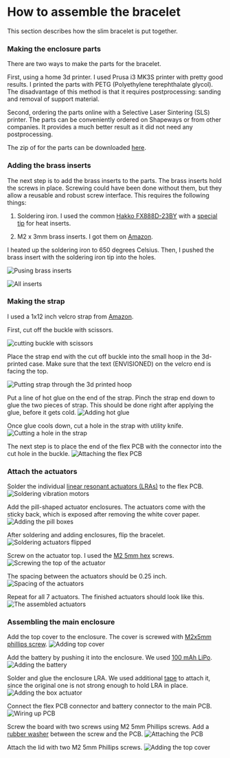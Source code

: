 # How to assemble the bracelet

This section describes how the slim bracelet is put together.


### Making the enclosure parts

There are two ways to make the parts for the bracelet.

First, using a home 3d printer. I used Prusa i3 MK3S printer with pretty good
results. I printed the parts with PETG (Polyethylene terephthalate glycol). The
disadvantage of this method is that it requires postprocessing: sanding and
removal of support material.

Second, ordering the parts online with a Selective Laser Sintering (SLS)
printer. The parts can be conveniently ordered on Shapeways or from other
companies. It provides a much better result as it did not need any
postprocessing.

The zip of for the parts can be downloaded
[here](../hardware/slim_bracelet_design/enclosure_parts/bracelet_design_files.zip).

### Adding the brass inserts

The next step is to add the brass inserts to the parts. The brass inserts hold
the screws in place. Screwing could have been done without them, but they allow
a reusable and robust screw interface. This requires the following things:

1.  Soldering iron. I used the common
    [Hakko FX888D-23BY](https://www.amazon.com/Hakko-FX888D-23BY-Digital-Soldering-Station/dp/B00ANZRT4M)
    with a
    [special tip](https://www.amazon.com/Heat-Set-Inserts-Compatible-SP40NKUS-Connecting/dp/B08B17VQLD/)
    for heat inserts.

2.  M2 x 3mm brass inserts. I got them on
    [Amazon](https://www.amazon.com/a16041800ux0766-Cylinder-Injection-Molding-Embedded/dp/B01IZ157KS).

I heated up the soldering iron to 650 degrees Celsius. Then, I pushed the brass
insert with the soldering iron tip into the holes.

![Pusing brass inserts](pushing_brass_inserts_image.jpg)

![All inserts](added_inserts_image.jpg)

### Making the strap

I used a 1x12 inch velcro strap from
[Amazon](https://www.amazon.com/gp/product/B01MU56DCQ/).

First, cut off the buckle with scissors.

![cutting buckle with scissors](cutting_scissors_strap.jpg)

Place the strap end with the cut off buckle into the small hoop in the
3d-printed case. Make sure that the text (ENVISIONED) on the velcro end is
facing the top.

![Putting strap through the 3d printed hoop](strap_through_a_hoop.jpg)

Put a line of hot glue on the end of the strap. Pinch the strap end down to glue
the two pieces of strap. This should be done right after applying the glue,
before it gets cold. ![Adding hot glue](adding_hot_glue.jpg)

Once glue cools down, cut a hole in the strap with utility knife.
![Cutting a hole in the strap](cutting_strap_hole.jpg)

The next step is to place the end of the flex PCB with the connector into the
cut hole in the buckle. ![Attaching the flex PCB](strap_with_flex_pcb.jpg)

### Attach the actuators

Solder the individual
[linear resonant actuators (LRAs)](https://www.digikey.com/en/products/detail/jinlong-machinery-electronics-inc/LV101040A/12323590)
to the flex PCB. ![Soldering vibration motors](soldering_actuator.jpg)

Add the pill-shaped actuator enclosures. The actuators come with the sticky
back, which is exposed after removing the white cover paper.
![Adding the pill boxes](adding_the_pill_box_actuator.jpg)

After soldering and adding enclosures, flip the bracelet.
![Soldering actuators flipped](flipping_the_actuators.jpg)

Screw on the actuator top. I used the
[M2 5mm hex](https://www.amazon.com/gp/product/B01MZ60SJJ/) screws.
![Screwing the top of the actuator](screwing_on_the_top_actuator.jpg)

The spacing between the actuators should be 0.25 inch.
![Spacing of the actuators](actuator_spacing.jpg)

Repeat for all 7 actuators. The finished actuators should look like this.
![The assembled actuators](assembled_actuators.jpg)

### Assembling the main enclosure

Add the top cover to the enclosure. The cover is screwed with
[M2x5mm phillips screw](https://www.amazon.com/Yootop-Stainless-Phillips-Machine-Fastener/dp/B07HD3R67K).
![Adding top cover](adding_top_cover.jpg)

Add the battery by pushing it into the enclosure. We used
[100 mAh LiPo](https://www.digikey.com/en/products/detail/tinycircuits/ASR00035/9808767).
![Adding the battery](adding_battery.jpg)

Solder and glue the enclosure LRA. We used additional
[tape](https://www.digikey.com/en/products/detail/3m-tc/1-2-5-4926/2649388) to
attach it, since the original one is not strong enough to hold LRA in place.
![Adding the box actuator](adding_box_actuator.jpg)

Connect the flex PCB connector and battery connector to the main PCB.
![Wiring up PCB](adding_wires.jpg)

Screw the board with two screws using M2 5mm Phillips screws. Add a
[rubber washer](https://www.amazon.com/gp/product/B08F2CT93M) between the screw
and the PCB. ![Attaching the PCB](screwing_on_the_board.jpg)

Attach the lid with two M2 5mm Phillips screws.
![Adding the top cover](adding_the_lid.jpg)
